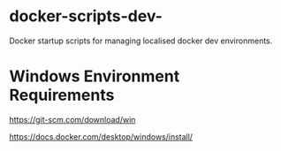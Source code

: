 # docker-scripts-dev-
Docker startup scripts for managing localised docker dev environments.



# Windows Environment Requirements
https://git-scm.com/download/win

https://docs.docker.com/desktop/windows/install/
